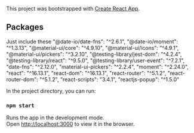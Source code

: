 This project was bootstrapped with [Create React App](https://github.com/facebook/create-react-app).

## Packages

Just include these
"@date-io/date-fns": "^2.6.1",
"@date-io/moment": "^1.3.13",
"@material-ui/core": "^4.9.10",
"@material-ui/icons": "^4.9.1",
"@material-ui/pickers": "^3.2.10",
"@testing-library/jest-dom": "^4.2.4",
"@testing-library/react": "^9.5.0",
"@testing-library/user-event": "^7.2.1",
"date-fns": "^2.12.0",
"material-ui-pickers": "^2.2.4",
"moment": "^2.24.0",
"react": "^16.13.1",
"react-dom": "^16.13.1",
"react-router": "^5.1.2",
"react-router-dom": "^5.1.2",
"react-scripts": "3.4.1",
"reactjs-popup": "^1.5.0"

In the project directory, you can run:

### `npm start`

Runs the app in the development mode.<br />
Open [http://localhost:3000](http://localhost:3000) to view it in the browser.
